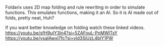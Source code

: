 Foldarix uses 2D map folding and rule rewriting in order to simulate functions. 
This emulates functions, making it an AI. So it is AI made out of folds, pretty neat, Huh?

If you want better knowledge on folding watch these linked videos.
https://youtu.be/sfH9uIY3ln4?si=5ZAFouL-PnMWlTsY
https://youtu.be/ysaIAwxl7fc?si=yld3SjUzL4blY1PW
